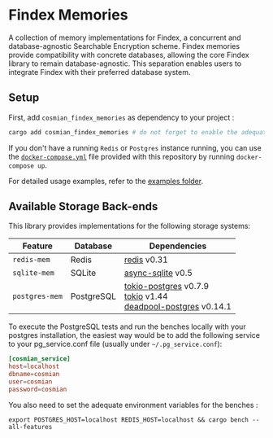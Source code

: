 # Findex Memories

A collection of memory implementations for Findex, a concurrent and database-agnostic Searchable Encryption scheme.
Findex memories provide compatibility with concrete databases, allowing the core Findex library to remain database-agnostic. This separation enables users to integrate Findex with their preferred database system.

## Setup

First, add `cosmian_findex_memories` as dependency to your project :

```bash
cargo add cosmian_findex_memories # do not forget to enable the adequate feature for the back end you want to use !
```

If you don't have a running `Redis` or `Postgres` instance running, you can use the [`docker-compose.yml`](./docker-compose.yml) file provided with this repository by running `docker-compose up`.

For detailed usage examples, refer to the [examples folder](examples).

## Available Storage Back-ends

This library provides implementations for the following storage systems:

| Feature        | Database   | Dependencies                                                                                                                                                                                 |
| -------------- | ---------- | -------------------------------------------------------------------------------------------------------------------------------------------------------------------------------------------- |
| `redis-mem`    | Redis      | [redis](https://crates.io/crates/redis) v0.31                                                                                                                                                |
| `sqlite-mem`   | SQLite     | [async-sqlite](https://crates.io/crates/async-sqlite) v0.5                                                                                                                                   |
| `postgres-mem` | PostgreSQL | [tokio-postgres](https://crates.io/crates/tokio-postgres) v0.7.9<br>[tokio](https://crates.io/crates/tokio) v1.44<br>[deadpool-postgres](https://crates.io/crates/deadpool-postgres) v0.14.1 |

To execute the PostgreSQL tests and run the benches locally with your postgres installation, the easiest way would be to add the following service to your pg_service.conf file (usually under `~/.pg_service.conf`):

```toml
[cosmian_service]
host=localhost
dbname=cosmian
user=cosmian
password=cosmian
```

You also need to set the adequate environment variables for the benches :

```shell
export POSTGRES_HOST=localhost REDIS_HOST=localhost && cargo bench --all-features
```
